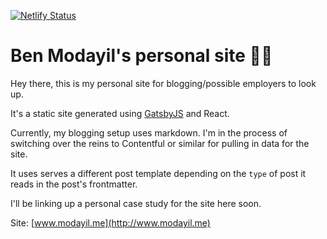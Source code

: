 [![Netlify Status](https://api.netlify.com/api/v1/badges/474de5b3-8d8d-4496-b829-02299ed66b09/deploy-status)](https://app.netlify.com/sites/fervent-wozniak-85e598/deploys)

# Ben Modayil's personal site 👨‍💻

Hey there, this is my personal site for blogging/possible employers to look up.

It's a static site generated using [GatsbyJS](https://www.gatsbyjs.org/) and React.

Currently, my blogging setup uses markdown. I'm in the process of switching over the reins to Contentful or similar for pulling in data for the site.

It uses serves a different post template depending on the `type` of post it reads in the post's frontmatter.

I'll be linking up a personal case study for the site here soon.

Site: [www.modayil.me](http://www.modayil.me)
